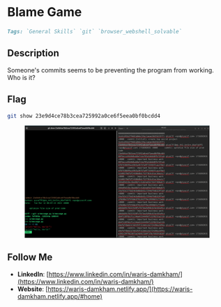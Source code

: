 # Blame Game

```markdown
Tags: `General Skills` `git` `browser_webshell_solvable`
```

## **Description**

Someone's commits seems to be preventing the program from working. Who is it?&#x20;

## Flag

```bash
git show 23e9d4ce78b3cea725992a0ce6f5eea0bf0bcdd4
```

<figure><img src="../.gitbook/assets/Pasted image (3).png" alt=""><figcaption></figcaption></figure>

## Follow Me

* **LinkedIn**: [https://www.linkedin.com/in/waris-damkham/](https://www.linkedin.com/in/waris-damkham/)
* **Website**: [https://waris-damkham.netlify.app/](https://waris-damkham.netlify.app/#home)
